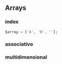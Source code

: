 ## Arrays
### index
```php
$array = ['A', 'B', ''];
```

### associativo

### multidimensional

### 
<!--stackedit_data:
eyJoaXN0b3J5IjpbNzY2MjkwOTk5XX0=
-->